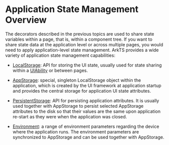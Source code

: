 # Application State Management Overview


The decorators described in the previous topics are used to share state variables within a page, that is, within a component tree. If you want to share state data at the application level or across multiple pages, you would need to apply application-level state management. ArkTS provides a wide variety of application state management capabilities:


- [LocalStorage](arkts-localstorage.md): API for storing the UI state, usually used for state sharing within a [UIAbility](../reference/apis-ability-kit/js-apis-app-ability-uiAbility.md) or between pages.

- [AppStorage](arkts-appstorage.md): special, singleton LocalStorage object within the application, which is created by the UI framework at application startup and provides the central storage for application UI state attributes.

- [PersistentStorage](arkts-persiststorage.md): API for persisting application attributes. It is usually used together with AppStorage to persist selected AppStorage attributes to the disk so that their values are the same upon application re-start as they were when the application was closed.

- [Environment](arkts-environment.md): a range of environment parameters regarding the device where the application runs. The environment parameters are synchronized to AppStorage and can be used together with AppStorage.
